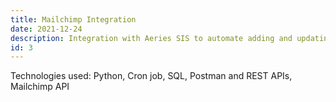 ```yaml
---
title: Mailchimp Integration
date: 2021-12-24
description: Integration with Aeries SIS to automate adding and updating parent & student email addresses to Mailchimp.
id: 3
---
```

Technologies used: Python, Cron job, SQL, Postman and REST APIs, Mailchimp API